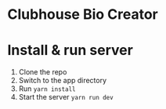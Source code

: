 # Clubhouse Bio Creator

# Install & run server
1. Clone the repo
2. Switch to the app directory
3. Run `yarn install`
4. Start the server `yarn run dev`
